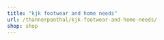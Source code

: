 ```yaml
---
title: "kjk footwear and home needs"
url: /thannerpanthal/kjk-footwear-and-home-needs/
shop: shop
---
```

